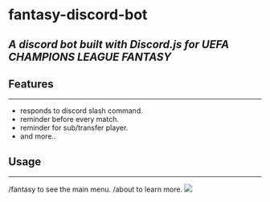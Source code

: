 # fantasy-discord-bot

*A discord bot built with Discord.js for UEFA CHAMPIONS LEAGUE FANTASY*
---

## Features
---

- responds to discord slash command.
- reminder before every match.
- reminder for sub/transfer player.
- and more..

## Usage
---

/fantasy to see the main menu.
/about to learn more.
<img src="/Assets/disbot.gif" />
